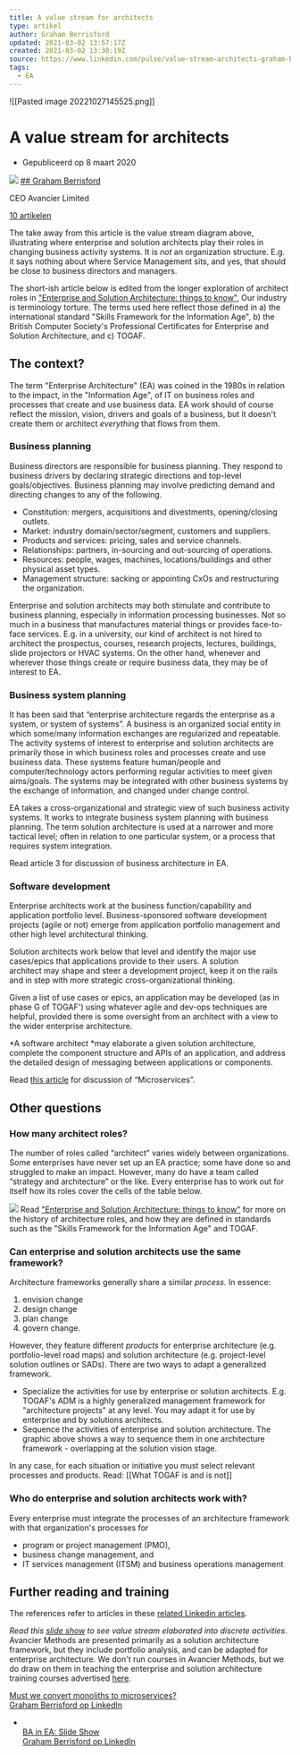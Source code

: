 ```yaml
---
title: A value stream for architects
type: artikel
author: Graham Berrisford
updated: 2021-03-02 13:57:17Z
created: 2021-03-02 13:30:19Z
source: https://www.linkedin.com/pulse/value-stream-architects-graham-berrisford
tags:
  - EA
---
```


![[Pasted image 20221027145525.png]]

# A value stream for architects

- Gepubliceerd op 8 maart 2020

![](1516255318329_e_1620259200_v_bet_0c0c1568822e4cd18.jpg)
[\## Graham Berrisford](https://www.linkedin.com/in/grahamberrisford/)

CEO Avancier Limited

[10 artikelen](https://www.linkedin.com/in/grahamberrisford/detail/recent-activity/posts/)

The take away from this article is the value stream diagram above, illustrating where enterprise and solution architects play their roles in changing business activity systems. It is *not* an organization structure. E.g. it says nothing about where Service Management sits, and yes, that should be close to business directors and managers.

The short-ish article below is edited from the longer exploration of architect roles in ["Enterprise and Solution Architecture: things to know"](https://bit.ly/2OlJVqr), Our industry is terminology torture. The terms used here reflect those defined in a) the international standard "Skills Framework for the Information Age", b) the British Computer Society's Professional Certificates for Enterprise and Solution Architecture, and c) TOGAF.

## **The context?**

The term "Enterprise Architecture" (EA) was coined in the 1980s in relation to the impact, in the "Information Age", of IT on business roles and processes that create and use business data. EA work should of course reflect the mission, vision, drivers and goals of a business, but it doesn't create them or architect *everything* that flows from them.

### **Business planning**

Business directors are responsible for business planning. They respond to business drivers by declaring strategic directions and top-level goals/objectives. Business planning may involve predicting demand and directing changes to any of the following.

- Constitution: mergers, acquisitions and divestments, opening/closing outlets.
- Market: industry domain/sector/segment, customers and suppliers.
- Products and services: pricing, sales and service channels.
- Relationships: partners, in-sourcing and out-sourcing of operations.
- Resources: people, wages, machines, locations/buildings and other physical asset types.
- Management structure: sacking or appointing CxOs and restructuring the organization.

Enterprise and solution architects may both stimulate and contribute to business planning, especially in information processing businesses. Not so much in a business that manufactures material things or provides face-to-face services. E.g. in a university, our kind of architect is not hired to architect the prospectus, courses, research projects, lectures, buildings, slide projectors or HVAC systems. On the other hand, whenever and wherever those things create or require business data, they may be of interest to EA.

### **Business system planning**

It has been said that “enterprise architecture regards the enterprise as a system, or system of systems”. A business is an organized social entity in which some/many information exchanges are regularized and repeatable. The activity systems of interest to enterprise and solution architects are primarily those in which business roles and processes create and use business data. These systems feature human/people and computer/technology actors performing regular activities to meet given aims/goals. The systems may be integrated with other business systems by the exchange of information, and changed under change control.

EA takes a cross-organizational and strategic view of such business activity systems. It works to integrate business system planning with business planning. The term solution architecture is used at a narrower and more tactical level; often in relation to one particular system, or a process that requires system integration.

Read article 3 for discussion of business architecture in EA.

### **Software development**

Enterprise architects work at the business function/capability and application portfolio level. Business-sponsored software development projects (agile or not) emerge from application portfolio management and other high level architectural thinking.

Solution architects work below that level and identify the major use cases/epics that applications provide to their users. A solution architect may shape and steer a development project, keep it on the rails and in step with more strategic cross-organizational thinking.

Given a list of use cases or epics, an application may be developed (as in phase G of TOGAF') using whatever agile and dev-ops techniques are helpful, provided there is some oversight from an architect with a view to the wider enterprise architecture.

\*A software architect \*may elaborate a given solution architecture, complete the component structure and APIs of an application, and address the detailed design of messaging between applications or components.

Read [this article](https://www.linkedin.com/pulse/monolithic-apps-v-microservices-graham-berrisford) for discussion of “Microservices”.

## **Other questions**

### How many architect roles?

The number of roles called “architect” varies widely between organizations. Some enterprises have never set up an EA practice; some have done so and struggled to make an impact. However, many do have a team called “strategy and architecture” or the like. Every enterprise has to work out for itself how its roles cover the cells of the table below.

![](1613127611261_e_1620259200_v_bet_86806215d0374448a.jpg)
Read ["Enterprise and Solution Architecture: things to know"](https://bit.ly/2OlJVqr) for more on the history of architecture roles, and how they are defined in standards such as the "Skills Framework for the Information Age" and TOGAF.

### Can enterprise and solution architects use the same framework?

Architecture frameworks generally share a similar *process.* In essence:

1.  envision change
2.  design change
3.  plan change
4.  govern change.

However, they feature different *products* for enterprise architecture (e.g. portfolio-level road maps) and solution architecture (e.g. project-level solution outlines or SADs). There are two ways to adapt a generalized framework.

- Specialize the activities for use by enterprise or solution architects. E.g. TOGAF's ADM is a highly generalized management framework for "architecture projects" at any level. You may adapt it for use by enterprise and by solutions architects.
- Sequence the activities of enterprise and solution architecture. The graphic above shows a way to sequence them in one architecture framework - overlapping at the solution vision stage.

In any case, for each situation or initiative you must select relevant processes and products. Read: [[What TOGAF is and is not]]

### Who do enterprise and solution architects work with?

Every enterprise must integrate the processes of an architecture framework with that organization's processes for

- program or project management (PMO),
- business change management, and
- IT services management (ITSM) and business operations management

## Further reading and training

The references refer to articles in these [related Linkedin articles](https://www.linkedin.com/in/grahamberrisford/detail/recent-activity/posts/).

*Read this* [*slide show*](http://grahamberrisford.com/AM%201%20Methods/1%20PROCESSES/3a%20AM%20processes%20&%20techniques%2060.pdf) *to see value stream elaborated into discrete activities*. Avancier Methods are presented primarily as a solution architecture framework, but they include portfolio analysis, and can be adapted for enterprise architecture. We don't run courses in Avancier Methods, but we do draw on them in teaching the enterprise and solution architecture training courses advertised [here](http://avancier.website/).

 [<img width="258" height="0" src="../_resources/1597846839487_e_1620259200_v_bet_6e89aa14ddfb4e769.jpg" class="jop-noMdConv"><br>Must we convert monoliths to microservices?<br>Graham Berrisford op LinkedIn](https://www.linkedin.com/pulse/monolithic-apps-v-microservices-graham-berrisford/)
    
- [<img width="258" height="0" src="../_resources/1604174781553_e_1620259200_v_bet_669d233c521843f0a.jpg" class="jop-noMdConv"><br>BA in EA: Slide Show<br>Graham Berrisford op LinkedIn](https://www.linkedin.com/pulse/ea-ba-applied-system-theory-graham-berrisford/)
    

